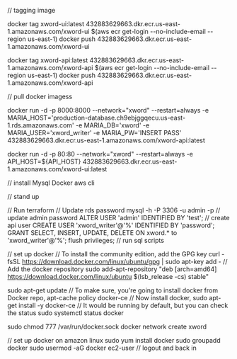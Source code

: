 // tagging image

docker tag xword-ui:latest 432883629663.dkr.ecr.us-east-1.amazonaws.com/xword-ui
$(aws ecr get-login --no-include-email --region us-east-1)
docker push 432883629663.dkr.ecr.us-east-1.amazonaws.com/xword-ui

docker tag xword-api:latest 432883629663.dkr.ecr.us-east-1.amazonaws.com/xword-api
$(aws ecr get-login --no-include-email --region us-east-1)
docker push 432883629663.dkr.ecr.us-east-1.amazonaws.com/xword-api


// pull docker imagess


docker run -d -p 8000:8000 --network="xword" --restart=always -e MARIA_HOST='production-database.ch9ebjggqecu.us-east-1.rds.amazonaws.com' -e MARIA_DB='xword' -e MARIA_USER='xword_writer' -e MARIA_PW='INSERT PASS' 432883629663.dkr.ecr.us-east-1.amazonaws.com/xword-api:latest


docker run -d -p 80:80 --network="xword" --restart=always  -e API_HOST=${API_HOST} 432883629663.dkr.ecr.us-east-1.amazonaws.com/xword-ui:latest


// install
Mysql
Docker
aws cli

// stand up

// Run terraform
// Update rds password
mysql -h <db host> -P 3306 -u admin -p 
// update admin password
ALTER USER  'admin' IDENTIFIED BY 'test';
// create api user
CREATE USER 'xword_writer'@'%' IDENTIFIED BY 'password';
GRANT SELECT, INSERT, UPDATE, DELETE ON xword.* to 'xword_writer'@'%';
flush privileges;
// run sql scripts



// set up docker
// To install the community edition, add the GPG key
curl -fsSL https://download.docker.com/linux/ubuntu/gpg | sudo apt-key add -
// Add the docker repository
sudo add-apt-repository "deb [arch=amd64] https://download.docker.com/linux/ubuntu $(lsb_release -cs) stable"

sudo apt-get update
// To make sure, you're going to install docker from Docker repo,
apt-cache policy docker-ce
// Now install docker,
sudo apt-get install -y docker-ce
// It would be running by default, but you can check the status
sudo systemctl status docker


sudo chmod 777 /var/run/docker.sock
docker network create xword


// set up docker on amazon linux
sudo yum install docker
sudo groupadd docker
sudo usermod -aG docker ec2-user
// logout and back in

